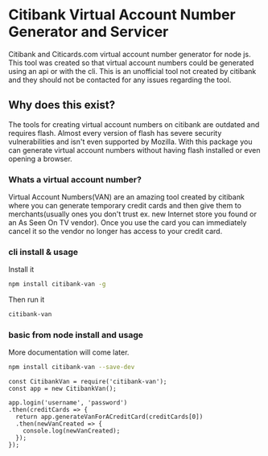 # Citibank Virtual Account Number Generator and Servicer

Citibank and Citicards.com virtual account number generator for node js.  This tool was created so that virtual account numbers could be generated using an api or with the cli.  This is an unofficial tool not created by citibank and they should not be contacted for any issues regarding the tool.

## Why does this exist?

The tools for creating virtual account numbers on citibank are outdated and requires flash. Almost every version of flash has severe security vulnerabilities and isn't even supported by Mozilla.  With this package you can generate virtual account numbers without having flash installed or even opening a browser.

### Whats a virtual account number?

Virtual Account Numbers(VAN) are an amazing tool created by citibank where you can generate temporary credit cards and then give them to merchants(usually ones you don't trust ex. new Internet store you found or an As Seen On TV vendor).  Once you use the card you can immediately cancel it so the vendor no longer has access to your credit card.

### cli install & usage

Install it

```bash
npm install citibank-van -g
```

Then run it

```bash
citibank-van
```

### basic from node install and usage

More documentation will come later.

```bash
npm install citibank-van --save-dev
```

```node
const CitibankVan = require('citibank-van');
const app = new CitibankVan();

app.login('username', 'password')
.then(creditCards => {
  return app.generateVanForACreditCard(creditCards[0])
  .then(newVanCreated => {
    console.log(newVanCreated);
  });
});
```
